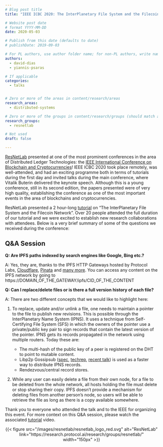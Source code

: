 ```yaml
---
# Blog post title
title: "IEEE ICBC 2020: The InterPlanetary File System and the Filecoin Network"

# Website post date
# format YYYY-MM-DD
date: 2020-05-03

# Publish from this date (defaults to date)
# publishDate: 2019-09-03

# For PL authors, use author folder name; for non-PL authors, write name as in paper within ""
authors:
  - david-dias
  - yiannis-psaras

# If applicable
categories:
  - talks


# Zero or more of the areas in content/research/areas
research_areas:
  - distributed-systems

# Zero or more of the groups in content/research/groups (should match author membership)
research_groups:
  - resnetlab

# Not used
draft: false

---
```

[ResNetLab](https://research.protocol.ai/research/groups/resnetlab/) presented at one of the most prominent conferences in the area of Distributed Ledger Technologies: the [IEEE International Conference on Blockchain and Cryptocurrencies](https://icbc2020.ieee-icbc.org/)! IEEE ICBC 2020 took place remotely, was well-attended, and had an exciting programme both in terms of tutorials during the first day and invited talks during the main conference, where Vitalik Buterin delivered the keynote speech. Although this is a young conference, still in its second edition, the papers presented were of very high quality, establishing the conference as one of the most important events in the area of blockchains and cryptocurrencies. 

ResNetLab presented a 2 hour-long [tutorial](https://drive.google.com/file/d/1OcHjR1XA1E8To3qpw3fnsEQe-xSKFGy3/view?usp=sharing) on “The InterPlanetary File System and the Filecoin Network”. Over 20 people attended the full duration of our tutorial and we were excited to establish new research collaborations with attendees. Below is a very brief summary of some of the questions we received during the conference:

## Q&A Session

**Q: Are IPFS paths indexed by search engines like Google, Bing etc.?** 

A: Yes, they are, thanks to the IPFS HTTP Gateways hosted by Protocol Labs, [Cloudflare](https://blog.cloudflare.com/tag/ipfs/), [Pinata](https://pinata.cloud) and [many more](https://ipfs.github.io/public-gateway-checker/). You can access any content on the IPFS network by going to https://DOMAIN_OF_THE_GATEWAY/ipfs/CID_OF_THE_CONTENT

**Q: Can I replace/delete files or is there a full version history of each file?**

A: There are two different concepts that we would like to highlight here:
 
 1) To replace, update and/or unlink a file, one needs to maintain a pointer to the file to publish new revisions. This is possible through the InterPlanetary Name System (IPNS). It uses a technique from Self-Certifying File System (SFS) in which the owners of the pointer use a private/public key pair to sign records that contain the latest version of the pointer. IPNS gets its records propagated in the network using multiple routers. Today these are: 
     * The multi-hash of the public key of a peer is registered on the DHT to point to mutable content. 
     * Libp2p Gossipsub ([spec](https://github.com/libp2p/specs/tree/master/pubsub/gossipsub), [techrep](https://research.protocol.ai/posts/201912-resnetlab-launch/PL-TechRep-gossipsub-v0.1-Dec30.pdf), [recent talk](https://research.protocol.ai/posts/202004-matrix-virtual-meetup-gossipsub/)) is used as a faster way to distribute IPNS records.
     * Rendezvous/central record stores.

 2) While any user can easily delete a file from their own node, for a file to be deleted from the whole network, all hosts holding the file must delete or stop sharing their copy. IPFS doesn’t provide a mechanism for deleting files from another person’s node, so users will be able to retrieve the file as long as there is a copy available somewhere. 

Thank you to everyone who attended the talk and to the IEEE for organizing this event. For more context on this Q&A session, please watch the associated [tutorial](https://drive.google.com/file/d/1OcHjR1XA1E8To3qpw3fnsEQe-xSKFGy3/view?usp=sharing) video.


<center>{{< figure src="/images/resnetlab/resnetlab_logo_red.svg" alt="ResNetLab" link="https://research.protocol.ai/research/groups/resnetlab/" width="150px" >}}</center>
